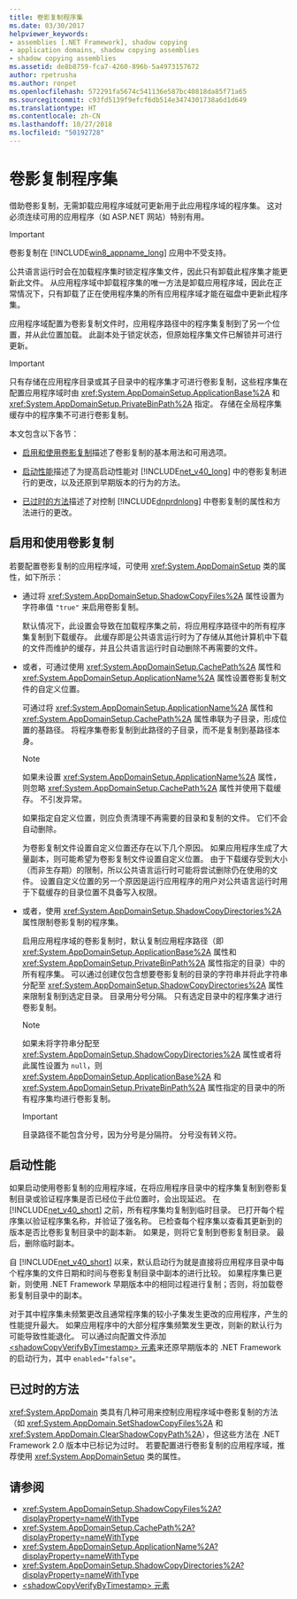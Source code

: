 ```yaml
---
title: 卷影复制程序集
ms.date: 03/30/2017
helpviewer_keywords:
- assemblies [.NET Framework], shadow copying
- application domains, shadow copying assemblies
- shadow copying assemblies
ms.assetid: de8b8759-fca7-4260-896b-5a4973157672
author: rpetrusha
ms.author: ronpet
ms.openlocfilehash: 572291fa5674c541136e587bc40818da85f71a65
ms.sourcegitcommit: c93fd5139f9efcf6db514e3474301738a6d1d649
ms.translationtype: HT
ms.contentlocale: zh-CN
ms.lasthandoff: 10/27/2018
ms.locfileid: "50192728"
---
```

# <a name="shadow-copying-assemblies"></a>卷影复制程序集
借助卷影复制，无需卸载应用程序域就可更新用于此应用程序域的程序集。 这对必须连续可用的应用程序（如 ASP.NET 网站）特别有用。  
  
> [!IMPORTANT]
>  卷影复制在 [!INCLUDE[win8_appname_long](../../../includes/win8-appname-long-md.md)] 应用中不受支持。  
  
 公共语言运行时会在加载程序集时锁定程序集文件，因此只有卸载此程序集才能更新此文件。 从应用程序域中卸载程序集的唯一方法是卸载应用程序域，因此在正常情况下，只有卸载了正在使用程序集的所有应用程序域才能在磁盘中更新此程序集。  
  
 应用程序域配置为卷影复制文件时，应用程序路径中的程序集复制到了另一个位置，并从此位置加载。 此副本处于锁定状态，但原始程序集文件已解锁并可进行更新。  
  
> [!IMPORTANT]
>  只有存储在应用程序目录或其子目录中的程序集才可进行卷影复制，这些程序集在配置应用程序域时由 <xref:System.AppDomainSetup.ApplicationBase%2A> 和 <xref:System.AppDomainSetup.PrivateBinPath%2A> 指定。 存储在全局程序集缓存中的程序集不可进行卷影复制。  
  
 本文包含以下各节：  
  
-   [启用和使用卷影复制](#EnablingAndUsing)描述了卷影复制的基本用法和可用选项。  
  
-   [启动性能](#StartupPerformance)描述了为提高启动性能对 [!INCLUDE[net_v40_long](../../../includes/net-v40-long-md.md)] 中的卷影复制进行的更改，以及还原到早期版本的行为的方法。  
  
-   [已过时的方法](#ObsoleteMethods)描述了对控制 [!INCLUDE[dnprdnlong](../../../includes/dnprdnlong-md.md)] 中卷影复制的属性和方法进行的更改。  
  
<a name="EnablingAndUsing"></a>   
## <a name="enabling-and-using-shadow-copying"></a>启用和使用卷影复制  
 若要配置卷影复制的应用程序域，可使用 <xref:System.AppDomainSetup> 类的属性，如下所示：  
  
-   通过将 <xref:System.AppDomainSetup.ShadowCopyFiles%2A> 属性设置为字符串值 `"true"` 来启用卷影复制。  
  
     默认情况下，此设置会导致在加载程序集之前，将应用程序路径中的所有程序集复制到下载缓存。 此缓存即是公共语言运行时为了存储从其他计算机中下载的文件而维护的缓存，并且公共语言运行时自动删除不再需要的文件。  
  
-   或者，可通过使用 <xref:System.AppDomainSetup.CachePath%2A> 属性和 <xref:System.AppDomainSetup.ApplicationName%2A> 属性设置卷影复制文件的自定义位置。  
  
     可通过将 <xref:System.AppDomainSetup.ApplicationName%2A> 属性和 <xref:System.AppDomainSetup.CachePath%2A> 属性串联为子目录，形成位置的基路径。 将程序集卷影复制到此路径的子目录，而不是复制到基路径本身。  
  
    > [!NOTE]
    >  如果未设置 <xref:System.AppDomainSetup.ApplicationName%2A> 属性，则忽略 <xref:System.AppDomainSetup.CachePath%2A> 属性并使用下载缓存。 不引发异常。  
  
     如果指定自定义位置，则应负责清理不再需要的目录和复制的文件。 它们不会自动删除。  
  
     为卷影复制文件设置自定义位置还存在以下几个原因。 如果应用程序生成了大量副本，则可能希望为卷影复制文件设置自定义位置。 由于下载缓存受到大小（而非生存期）的限制，所以公共语言运行时可能将尝试删除仍在使用的文件。 设置自定义位置的另一个原因是运行应用程序的用户对公共语言运行时用于下载缓存的目录位置不具备写入权限。  
  
-   或者，使用 <xref:System.AppDomainSetup.ShadowCopyDirectories%2A> 属性限制卷影复制的程序集。  
  
     启用应用程序域的卷影复制时，默认复制应用程序路径（即 <xref:System.AppDomainSetup.ApplicationBase%2A> 属性和 <xref:System.AppDomainSetup.PrivateBinPath%2A> 属性指定的目录）中的所有程序集。 可以通过创建仅包含想要卷影复制的目录的字符串并将此字符串分配至 <xref:System.AppDomainSetup.ShadowCopyDirectories%2A> 属性来限制复制到选定目录。 目录用分号分隔。 只有选定目录中的程序集才进行卷影复制。  
  
    > [!NOTE]
    >  如果未将字符串分配至 <xref:System.AppDomainSetup.ShadowCopyDirectories%2A> 属性或者将此属性设置为 `null`，则 <xref:System.AppDomainSetup.ApplicationBase%2A> 和 <xref:System.AppDomainSetup.PrivateBinPath%2A> 属性指定的目录中的所有程序集均进行卷影复制。  
  
    > [!IMPORTANT]
    >  目录路径不能包含分号，因为分号是分隔符。 分号没有转义符。  
  
<a name="StartupPerformance"></a>   
## <a name="startup-performance"></a>启动性能  
 如果启动使用卷影复制的应用程序域，在将应用程序目录中的程序集复制到卷影复制目录或验证程序集是否已经位于此位置时，会出现延迟。 在 [!INCLUDE[net_v40_short](../../../includes/net-v40-short-md.md)] 之前，所有程序集均复制到临时目录。 已打开每个程序集以验证程序集名称，并验证了强名称。 已检查每个程序集以查看其更新到的版本是否比卷影复制目录中的副本新。 如果是，则将它复制到卷影复制目录。 最后，删除临时副本。  
  
 自 [!INCLUDE[net_v40_short](../../../includes/net-v40-short-md.md)] 以来，默认启动行为就是直接将应用程序目录中每个程序集的文件日期和时间与卷影复制目录中副本的进行比较。 如果程序集已更新，则使用 .NET Framework 早期版本中的相同过程进行复制；否则，将加载卷影复制目录中的副本。  
  
 对于其中程序集未频繁更改且通常程序集的较小子集发生更改的应用程序，产生的性能提升最大。 如果应用程序中的大部分程序集频繁发生更改，则新的默认行为可能导致性能退化。 可以通过向配置文件添加 [\<shadowCopyVerifyByTimestamp> 元素](../../../docs/framework/configure-apps/file-schema/runtime/shadowcopyverifybytimestamp-element.md)来还原早期版本的 .NET Framework 的启动行为，其中 `enabled="false"`。  
  
<a name="ObsoleteMethods"></a>   
## <a name="obsolete-methods"></a>已过时的方法  
 <xref:System.AppDomain> 类具有几种可用来控制应用程序域中卷影复制的方法（如 <xref:System.AppDomain.SetShadowCopyFiles%2A> 和 <xref:System.AppDomain.ClearShadowCopyPath%2A>），但这些方法在 .NET Framework 2.0 版本中已标记为过时。 若要配置进行卷影复制的应用程序域，推荐使用 <xref:System.AppDomainSetup> 类的属性。  
  
## <a name="see-also"></a>请参阅  
- <xref:System.AppDomainSetup.ShadowCopyFiles%2A?displayProperty=nameWithType>  
- <xref:System.AppDomainSetup.CachePath%2A?displayProperty=nameWithType>  
- <xref:System.AppDomainSetup.ApplicationName%2A?displayProperty=nameWithType>  
- <xref:System.AppDomainSetup.ShadowCopyDirectories%2A?displayProperty=nameWithType>  
- [\<shadowCopyVerifyByTimestamp> 元素](../../../docs/framework/configure-apps/file-schema/runtime/shadowcopyverifybytimestamp-element.md)
